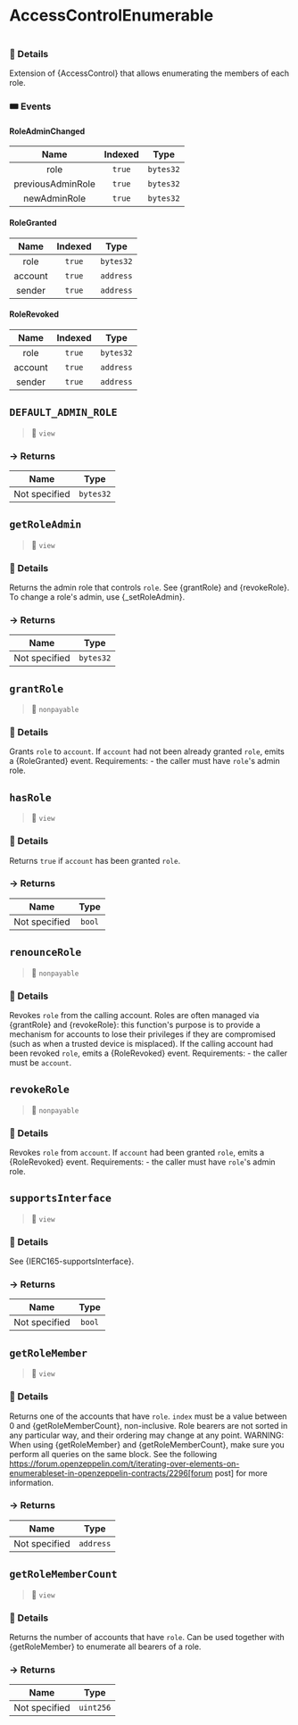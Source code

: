 # AccessControlEnumerable
> 
```

```




### 🔎 Details

Extension of {AccessControl} that allows enumerating the members of each role.


### 🎟 Events


#### RoleAdminChanged
| Name | Indexed | Type |
|:-:|:-:|:-:|
| role | `true` | `bytes32` |
| previousAdminRole | `true` | `bytes32` |
| newAdminRole | `true` | `bytes32` |


#### RoleGranted
| Name | Indexed | Type |
|:-:|:-:|:-:|
| role | `true` | `bytes32` |
| account | `true` | `address` |
| sender | `true` | `address` |


#### RoleRevoked
| Name | Indexed | Type |
|:-:|:-:|:-:|
| role | `true` | `bytes32` |
| account | `true` | `address` |
| sender | `true` | `address` |



## `DEFAULT_ADMIN_ROLE`

>👀 `view`




### → Returns



| Name | Type |
|:-:|:-:|
|  Not specified  | `bytes32` |



## `getRoleAdmin`

>👀 `view`



### 🔎 Details

Returns the admin role that controls `role`. See {grantRole} and {revokeRole}. To change a role&#39;s admin, use {_setRoleAdmin}.

### → Returns



| Name | Type |
|:-:|:-:|
|  Not specified  | `bytes32` |



## `grantRole`

>👀 `nonpayable`



### 🔎 Details

Grants `role` to `account`. If `account` had not been already granted `role`, emits a {RoleGranted} event. Requirements: - the caller must have ``role``&#39;s admin role.



## `hasRole`

>👀 `view`



### 🔎 Details

Returns `true` if `account` has been granted `role`.

### → Returns



| Name | Type |
|:-:|:-:|
|  Not specified  | `bool` |



## `renounceRole`

>👀 `nonpayable`



### 🔎 Details

Revokes `role` from the calling account. Roles are often managed via {grantRole} and {revokeRole}: this function&#39;s purpose is to provide a mechanism for accounts to lose their privileges if they are compromised (such as when a trusted device is misplaced). If the calling account had been revoked `role`, emits a {RoleRevoked} event. Requirements: - the caller must be `account`.



## `revokeRole`

>👀 `nonpayable`



### 🔎 Details

Revokes `role` from `account`. If `account` had been granted `role`, emits a {RoleRevoked} event. Requirements: - the caller must have ``role``&#39;s admin role.



## `supportsInterface`

>👀 `view`



### 🔎 Details

See {IERC165-supportsInterface}.

### → Returns



| Name | Type |
|:-:|:-:|
|  Not specified  | `bool` |



## `getRoleMember`

>👀 `view`



### 🔎 Details

Returns one of the accounts that have `role`. `index` must be a value between 0 and {getRoleMemberCount}, non-inclusive. Role bearers are not sorted in any particular way, and their ordering may change at any point. WARNING: When using {getRoleMember} and {getRoleMemberCount}, make sure you perform all queries on the same block. See the following https://forum.openzeppelin.com/t/iterating-over-elements-on-enumerableset-in-openzeppelin-contracts/2296[forum post] for more information.

### → Returns



| Name | Type |
|:-:|:-:|
|  Not specified  | `address` |



## `getRoleMemberCount`

>👀 `view`



### 🔎 Details

Returns the number of accounts that have `role`. Can be used together with {getRoleMember} to enumerate all bearers of a role.

### → Returns



| Name | Type |
|:-:|:-:|
|  Not specified  | `uint256` |



